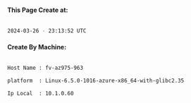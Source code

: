 
   
#### This Page Create at:

```bash

2024-03-26 - 23:13:52 UTC

```

#### Create By Machine:

```bash

Host Name : fv-az975-963

platform  : Linux-6.5.0-1016-azure-x86_64-with-glibc2.35

Ip Local  : 10.1.0.60

```

